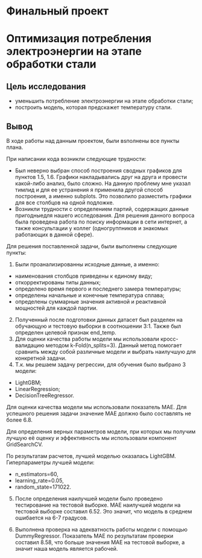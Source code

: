 # Финальный проект
# Оптимизация потребления электроэнергии на этапе обработки стали

## Цель исследования
- уменьшить потребление электроэнергии на этапе обработки стали; 
- построить модель, которая предскажет температуру стали.

## Вывод
В ходе работы над данным проектом, были вsполнены все пункты плана. 

При написании кода возникли следующие трудности:
- Был неверно выбран способ построения сводных графиков для пунктов 1.5, 1.6. Графики накладывались друг на друга и провести какой-либо анализ, было сложно. На данную проблему мне указал тимлид и для ее устранения я применила другой способ построения, а именно subplots. Это позволило разместить графики для все столбцов на одной подложке.
- Возникли трудности с определением партий, содержащих данные пригодныедля нашего исследования. Для решения данного вопроса была проведена работа по поиску информации в сети интернет, а также консультации у коллег (одногруппников и знакомых работающих в данной сфере).

Для решения поставленной задачи, были выполнены следующие пункты:
1. Были проанализированны исходные данные, а именно: 
- наименования столбцов приведены к единому виду;
- откорректированы типы данных;
- определено время первого и последнего замера температуры;
- определены начальные и конечные температура сплава;
- определены суммарные значения активной и реактивной мощностей для каждой партии.
2. Полученный после подготовки данных датасет был разделен на обучающую и тестовую выборки в соотношении 3:1. Также был определен целевой признак end_temp. 
3. Для оценки качества работы модели мы использовали кросс-валидацию методом k-Fold(n_splits=3). Данный метод помогает сравнить между собой различные модели и выбрать наилучшую для конкретной задачи.
4. Т.к. мы решаем задачу регрессии, для обучения было выбрано 3 модели:
- LightGBM;
- LinearRegression;
- DecisionTreeRegressor.

Для оценки качества модели мы использовали показатель MAE. Для успешного решения задачи значение MAE должно было составлять не более 6.8.

Для определения верных параметров модели, при которых мы получим лучшую её оценку и эффективность мы использовали компонент GridSearchCV. 

По результатам расчетов, лучшей моделью оказалась LightGBM.
Гиперпараметры лучшей модели:
- n_estimators=60, 
- learning_rate=0.05, 
- random_state=171022.

5. После определения наилучшей модели было проведено тестирование на тестовой выборке. MAE наилучшей модели на тестовой выборке составил 6.52. Это значит, что модель в среднем ошибается на 6-7 градусов.

6. Выполнена проверка на адекватность работы модели с помощью DummyRegressor. Показатель MAE по результатам проверки составил 8.58, что больше значения MAE на тестовой выборке, а значит наша модель является рабочей. 
